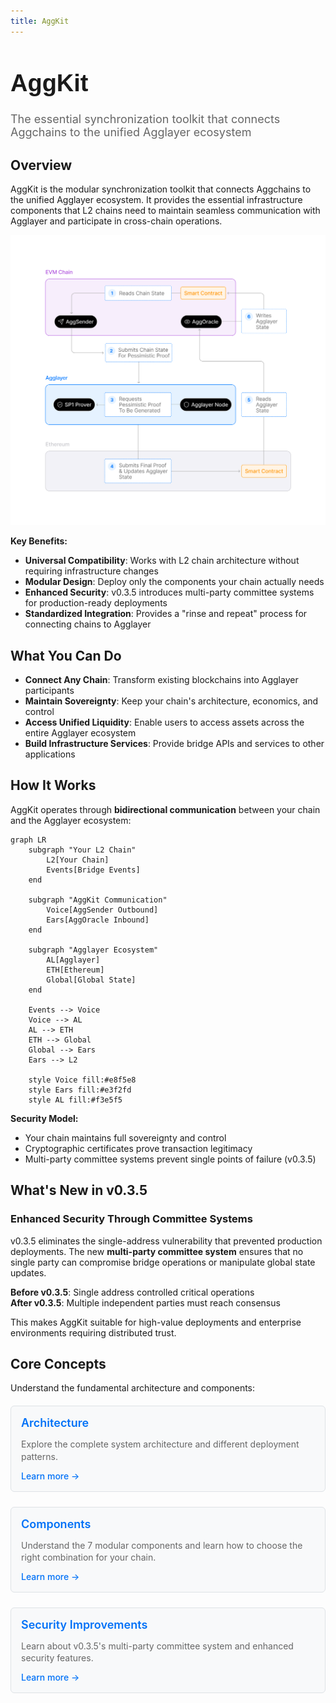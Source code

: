 ```yaml
---
title: AggKit
---
```


<!-- Page Header Component -->
<h1 style="text-align: left; font-size: 38px; font-weight: 700; font-family: 'Inter Tight', sans-serif;">
  AggKit
</h1>

<div style="text-align: left; margin: 0.5rem 0;">
  <p style="font-size: 18px; color: #666; max-width: 600px; margin: 0;">
    The essential synchronization toolkit that connects Aggchains to the unified Agglayer ecosystem
  </p>
</div>

## Overview

AggKit is the modular synchronization toolkit that connects Aggchains to the unified Agglayer ecosystem. It provides the essential infrastructure components that L2 chains need to maintain seamless communication with Agglayer and participate in cross-chain operations.

![AggKit High-Level Architecture](../../../img/agglayer/agglayer-v1.png)

**Key Benefits:**

- **Universal Compatibility**: Works with L2 chain architecture without requiring infrastructure changes
- **Modular Design**: Deploy only the components your chain actually needs
- **Enhanced Security**: v0.3.5 introduces multi-party committee systems for production-ready deployments
- **Standardized Integration**: Provides a "rinse and repeat" process for connecting chains to Agglayer

## What You Can Do

- **Connect Any Chain**: Transform existing blockchains into Agglayer participants  
- **Maintain Sovereignty**: Keep your chain's architecture, economics, and control
- **Access Unified Liquidity**: Enable users to access assets across the entire Agglayer ecosystem
- **Build Infrastructure Services**: Provide bridge APIs and services to other applications

## How It Works

AggKit operates through **bidirectional communication** between your chain and the Agglayer ecosystem:

```mermaid
graph LR
    subgraph "Your L2 Chain"
        L2[Your Chain]
        Events[Bridge Events]
    end
    
    subgraph "AggKit Communication"
        Voice[AggSender Outbound]
        Ears[AggOracle Inbound]
    end
    
    subgraph "Agglayer Ecosystem"
        AL[Agglayer]
        ETH[Ethereum]
        Global[Global State]
    end
    
    Events --> Voice
    Voice --> AL
    AL --> ETH
    ETH --> Global
    Global --> Ears
    Ears --> L2
    
    style Voice fill:#e8f5e8
    style Ears fill:#e3f2fd
    style AL fill:#f3e5f5
```

**Security Model:**

- Your chain maintains full sovereignty and control
- Cryptographic certificates prove transaction legitimacy  
- Multi-party committee systems prevent single points of failure (v0.3.5)

## What's New in v0.3.5

### Enhanced Security Through Committee Systems

v0.3.5 eliminates the single-address vulnerability that prevented production deployments. The new **multi-party committee system** ensures that no single party can compromise bridge operations or manipulate global state updates.

**Before v0.3.5**: Single address controlled critical operations  
**After v0.3.5**: Multiple independent parties must reach consensus

This makes AggKit suitable for high-value deployments and enterprise environments requiring distributed trust.

## Core Concepts

Understand the fundamental architecture and components:

<div style="display: flex; flex-direction: column; gap: 1rem; max-width: 800px; margin: 1rem 0;">

  <!-- Architecture Card -->
  <div style="background: #f8f9fa; border: 1px solid #dee2e6; border-radius: 6px; padding: 1rem 1rem; margin: 0.25rem 0;">
    <h3 style="color: #0071F7; margin: 0 0 0.5rem 0; font-size: 18px; font-weight: 600;">
      Architecture
    </h3>
    <p style="color: #666; margin-bottom: 0.75rem; line-height: 1.4; font-size: 14px;">
      Explore the complete system architecture and different deployment patterns.
    </p>
    <a href="/agglayer/core-concepts/aggkit/architecture/" style="color: #0071F7; text-decoration: none; font-weight: 500; font-size: 14px;">
      Learn more →
    </a>
  </div>

  <!-- Components Overview Card -->
  <div style="background: #f8f9fa; border: 1px solid #dee2e6; border-radius: 6px; padding: 1rem 1rem; margin: 0.25rem 0;">
    <h3 style="color: #0071F7; margin: 0 0 0.5rem 0; font-size: 18px; font-weight: 600;">
      Components
    </h3>
    <p style="color: #666; margin-bottom: 0.75rem; line-height: 1.4; font-size: 14px;">
      Understand the 7 modular components and learn how to choose the right combination for your chain.
    </p>
    <a href="/agglayer/core-concepts/aggkit/components/" style="color: #0071F7; text-decoration: none; font-weight: 500; font-size: 14px;">
      Learn more →
    </a>
  </div>

  <!-- Security Card -->
  <div style="background: #f8f9fa; border: 1px solid #dee2e6; border-radius: 6px; padding: 1rem 1rem; margin: 0.25rem 0;">
    <h3 style="color: #0071F7; margin: 0 0 0.5rem 0; font-size: 18px; font-weight: 600;">
      Security Improvements
    </h3>
    <p style="color: #666; margin-bottom: 0.75rem; line-height: 1.4; font-size: 14px;">
      Learn about v0.3.5's multi-party committee system and enhanced security features.
    </p>
    <a href="/agglayer/core-concepts/aggkit/security/" style="color: #0071F7; text-decoration: none; font-weight: 500; font-size: 14px;">
      Learn more →
    </a>
  </div>

</div>
